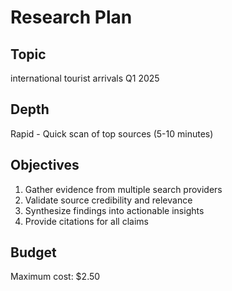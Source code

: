 # Research Plan

## Topic
international tourist arrivals Q1 2025

## Depth
Rapid - Quick scan of top sources (5-10 minutes)

## Objectives
1. Gather evidence from multiple search providers
2. Validate source credibility and relevance
3. Synthesize findings into actionable insights
4. Provide citations for all claims

## Budget
Maximum cost: $2.50
